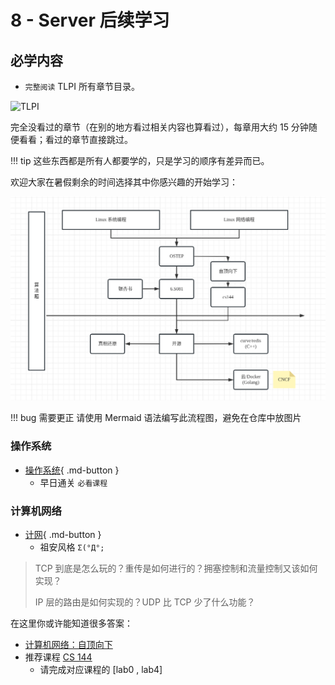 # 8 - Server 后续学习

## 必学内容

- `完整阅读` TLPI 所有章节目录。

![TLPI](https://man7.org/tlpi/cover/TLPI-front-cover-small-256.png)

完全没看过的章节（在别的地方看过相关内容也算看过），每章用大约 15 分钟随便看看；看过的章节直接跳过。

!!! tip
    这些东西都是所有人都要学的，只是学习的顺序有差异而已。

欢迎大家在暑假剩余的时间选择其中你感兴趣的开始学习：

![](../asset/book.png)

!!! bug 需要更正
    请使用 Mermaid 语法编写此流程图，避免在仓库中放图片

### 操作系统

- [操作系统](../preparation/os.md){ .md-button }
  - 早日通关 `必看课程`


### 计算机网络
- [计网](../preparation/linux-network-programming.md){ .md-button }
  - 祖安风格 `Σ(°Д°;`

> TCP 到底是怎么玩的？重传是如何进行的？拥塞控制和流量控制又该如何实现？
>
> IP 层的路由是如何实现的？UDP 比 TCP 少了什么功能？

在这里你或许能知道很多答案：

- [计算机网络：自顶向下](https://book.douban.com/subject/36081529/)
- 推荐课程 [CS 144](https://csdiy.wiki/%E8%AE%A1%E7%AE%97%E6%9C%BA%E7%BD%91%E7%BB%9C/CS144/)
    - 请完成对应课程的 [lab0 , lab4]